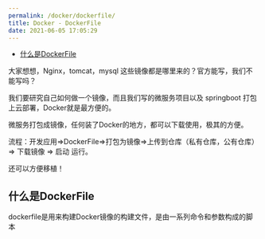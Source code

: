 ```yaml
---
permalink: /docker/dockerfile/
title: Docker - DockerFile
date: 2021-06-05 17:05:29
---
```






<!-- START doctoc generated TOC please keep comment here to allow auto update -->
<!-- DON'T EDIT THIS SECTION, INSTEAD RE-RUN doctoc TO UPDATE -->


- [什么是DockerFile](#%E4%BB%80%E4%B9%88%E6%98%AFdockerfile)

<!-- END doctoc generated TOC please keep comment here to allow auto update -->



大家想想，Nginx，tomcat，mysql 这些镜像都是哪里来的？官方能写，我们不能写吗？

我们要研究自己如何做一个镜像，而且我们写的微服务项目以及 springboot 打包上云部署，Docker就是最方便的。

微服务打包成镜像，任何装了Docker的地方，都可以下载使用，极其的方便。

流程：开发应用=>DockerFile=>打包为镜像=>上传到仓库（私有仓库，公有仓库）=> 下载镜像 => 启动 运行。

还可以方便移植！

## 什么是DockerFile

dockerfile是用来构建Docker镜像的构建文件，是由一系列命令和参数构成的脚本

